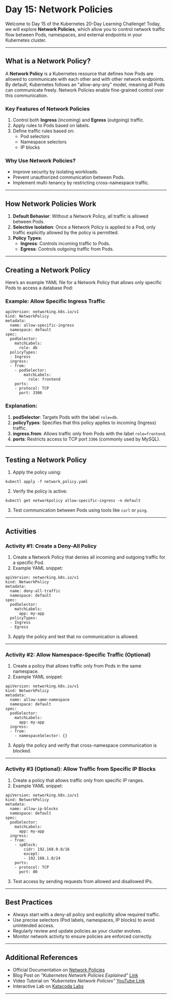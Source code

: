 
# Day 15: Network Policies

Welcome to Day 15 of the Kubernetes 20-Day Learning Challenge! Today, we will explore **Network Policies**, which allow you to control network traffic flow between Pods, namespaces, and external endpoints in your Kubernetes cluster.

---

## **What is a Network Policy?**

A **Network Policy** is a Kubernetes resource that defines how Pods are allowed to communicate with each other and with other network endpoints. By default, Kubernetes follows an "allow-any-any" model, meaning all Pods can communicate freely. Network Policies enable fine-grained control over this communication.

### **Key Features of Network Policies**
1. Control both **Ingress** (incoming) and **Egress** (outgoing) traffic.
2. Apply rules to Pods based on labels.
3. Define traffic rules based on:
    - Pod selectors
    - Namespace selectors
    - IP blocks

### **Why Use Network Policies?**
- Improve security by isolating workloads.
- Prevent unauthorized communication between Pods.
- Implement multi-tenancy by restricting cross-namespace traffic.

---

## **How Network Policies Work**

1. **Default Behavior**: Without a Network Policy, all traffic is allowed between Pods.
2. **Selective Isolation**: Once a Network Policy is applied to a Pod, only traffic explicitly allowed by the policy is permitted.
3. **Policy Types**:
    - **Ingress**: Controls incoming traffic to Pods.
    - **Egress**: Controls outgoing traffic from Pods.

---

## **Creating a Network Policy**

Here’s an example YAML file for a Network Policy that allows only specific Pods to access a database Pod:

### Example: Allow Specific Ingress Traffic

```
apiVersion: networking.k8s.io/v1
kind: NetworkPolicy
metadata:
  name: allow-specific-ingress
  namespace: default
spec:
  podSelector:
    matchLabels:
      role: db
  policyTypes:
  - Ingress
  ingress:
  - from:
    - podSelector:
        matchLabels:
          role: frontend
    ports:
    - protocol: TCP
      port: 3306
```

### Explanation:
1. **podSelector**: Targets Pods with the label `role=db`.
2. **policyTypes**: Specifies that this policy applies to incoming (Ingress) traffic.
3. **ingress.from**: Allows traffic only from Pods with the label `role=frontend`.
4. **ports**: Restricts access to TCP port `3306` (commonly used by MySQL).

---

## **Testing a Network Policy**

1. Apply the policy using:

```
kubectl apply -f network_policy.yaml
```

2. Verify the policy is active:

```
kubectl get networkpolicy allow-specific-ingress -n default
```

3. Test communication between Pods using tools like `curl` or `ping`.

---

## **Activities**

### Activity #1: Create a Deny-All Policy
1. Create a Network Policy that denies all incoming and outgoing traffic for a specific Pod.
2. Example YAML snippet:

```
apiVersion: networking.k8s.io/v1
kind: NetworkPolicy
metadata:
  name: deny-all-traffic
  namespace: default
spec:
  podSelector:
    matchLabels:
      app: my-app
  policyTypes:
  - Ingress
  - Egress
```

3. Apply the policy and test that no communication is allowed.

---

### Activity #2: Allow Namespace-Specific Traffic (Optional)
1. Create a policy that allows traffic only from Pods in the same namespace.
2. Example YAML snippet:

```
apiVersion: networking.k8s.io/v1
kind: NetworkPolicy
metadata:
  name: allow-same-namespace
  namespace: default
spec:
  podSelector:
    matchLabels:
      app: my-app
  ingress:
  - from:
    - namespaceSelector: {}
```

3. Apply the policy and verify that cross-namespace communication is blocked.

---

### Activity #3 (Optional): Allow Traffic from Specific IP Blocks
1. Create a policy that allows traffic only from specific IP ranges.
2. Example YAML snippet:

```
apiVersion: networking.k8s.io/v1
kind: NetworkPolicy
metadata:
  name: allow-ip-blocks
  namespace: default
spec:
  podSelector:
    matchLabels:
      app: my-app
  ingress:
  - from:
    - ipBlock:
        cidr: 192.168.0.0/16
        except:
        - 192.168.1.0/24
    ports:
    - protocol: TCP
      port: 80
```

3. Test access by sending requests from allowed and disallowed IPs.

---

## **Best Practices**

- Always start with a deny-all policy and explicitly allow required traffic.
- Use precise selectors (Pod labels, namespaces, IP blocks) to avoid unintended access.
- Regularly review and update policies as your cluster evolves.
- Monitor network activity to ensure policies are enforced correctly.

---

## **Additional References**

- Official Documentation on [Network Policies](https://kubernetes.io/docs/concepts/services-networking/network-policies/)
- Blog Post on *"Kubernetes Network Policies Explained"* [Link](https://spacelift.io/blog/kubernetes-network-policy)
- Video Tutorial on *"Kubernetes Network Policies"* [YouTube Link](https://www.youtube.com/watch?v=V3XoYy5J9iM)
- Interactive Lab on [Katacoda Labs](https://www.katacoda.com/courses/kubernetes)

---
